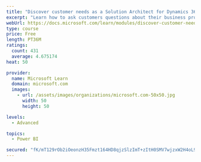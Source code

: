 ```yaml
---
title: "Discover customer needs as a Solution Architect for Dynamics 365 and Power Platform"
excerpt: "Learn how to ask customers questions about their business processes and feature requirements to create a viable solution."
webUrl: https://docs.microsoft.com/learn/modules/discover-customer-needs/
type: course
price: Free
length: PT36M
ratings:
  count: 431
  average: 4.675174
heat: 50

provider:
  name: Microsoft Learn
  domain: microsoft.com
  images:
    - url: /assets/images/organizations/microsoft.com-50x50.jpg
      width: 50
      height: 50

levels:
  - Advanced

topics:
  - Power BI

secured: "fK/mT129rOb2iOeonzH35Fmzt164HD8qjzSlzImT+zItH0SMV7wjzxW2H4oL9lOaX+Y+RlARXryYyJWxoeKiEqPxNhdBoMprCj+lXGcgT/kuYh8vnTUK08ruirRxj4pgqM357VpqraBCnFIp8N/MWKm0ic0gGb8ieQZL8lih+7/l3FMH6NyV4ATSuWPW0b0Y3m499QVCfAqEap46P21BRj7hc1MclIKVFUBblgDf4djXr1mHFoOEOz8A8thm5ghxr+0JGW6f38MQWEuoHs0EOxhBqIONDWuJuFelWxXL4E97BmTDBZsWYVQRtEpoejRYHRJR2ujrUQDYjEUHahNzHEax5x764d9MZmzlla7BYs3bEu4Iurf8NL6RZ1mZq5ZNkFjB0PNyRoVM4uLqkqtPuySaxZMEDkAqODNmdfX/Dlg=;dfhZG/y96bikLtTmeyxs3g=="
---
```


